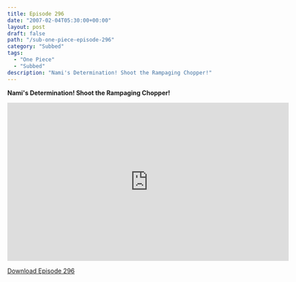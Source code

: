 ```yaml
---
title: Episode 296
date: "2007-02-04T05:30:00+00:00"
layout: post
draft: false
path: "/sub-one-piece-episode-296"
category: "Subbed"
tags:
  - "One Piece"
  - "Subbed"
description: "Nami's Determination! Shoot the Rampaging Chopper!"
---
```


**Nami's Determination! Shoot the Rampaging Chopper!**

<iframe width="640" height="360" src="https://www.rapidvideo.com/e/FXQHU86K4C" frameborder="0" marginwidth=0 marginheight=0 scrolling=no allowfullscreen></iframe>

<a href="http://ouo.io/qs/eCodkFEQ?s=https://rapidvid.to/d/https://www.rapidvideo.com/e/FXQHU86K4C">Download Episode 296</a>

